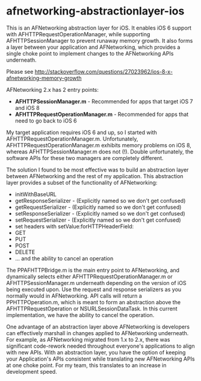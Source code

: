 afnetworking-abstractionlayer-ios
=================================

This is an AFNetworking abstraction layer for iOS.  It enables iOS 6 support with AFHTTPRequestOperationManager, while supporting AFHTTPSessionManager to prevent runaway memory growth. It also forms a layer between your application and AFNetworking, which provides a single choke point to implement changes to the AFNetworking APIs underneath.

Please see http://stackoverflow.com/questions/27023962/ios-8-x-afnetworking-memory-growth

AFNetworking 2.x has 2 entry points: 

 - **AFHTTPSessionManager.m** - Recommended for apps that target iOS 7 and iOS 8
 - **AFHTTPRequestOperationManager.m** - Recommended for apps that need to go back to iOS 6

My target application requires iOS 6 and up, so I started with AFHTTPRequestOperationManager.m.  Unfortunately, AFHTTPRequestOperationManager.m exhibits memory problems on iOS 8, whereas AFHTTPSessionManager.m does not (!).  Double unfortunately, the software APIs for these two managers are completely different.

The solution I found to be most effective was to build an abstraction layer between AFNetworking and the rest of my application. This abstraction layer provides a subset of the functionality of AFNetworking:

 - initWithBaseURL
 - getResponseSerializer - (Explicitly named so we don't get confused)
 - getRequestSerializer - (Explicitly named so we don't get confused)
 - setResponseSerializer - (Explicitly named so we don't get confused)
 - setRequestSerializer - (Explicitly named so we don't get confused)
 - set headers with setValue:forHTTPHeaderField:
 - GET
 - PUT
 - POST
 - DELETE
 - ... and the ability to cancel an operation

The PPAFHTTPBridge.m is the main entry point to AFNetworking, and dynamically selects either AFHTTPRequestOperationManager.m or AFHTTPSessionManager.m underneath depending on the version of iOS being executed upon.  Use the request and response serializers as you normally would in AFNetworking.  API calls will return a PPHTTPOperation.m, which is meant to form an abstraction above the AFHTTPRequestOperation or NSURLSessionDataTask.  In this current implementation, we have the ability to cancel the operation.

One advantage of an abstraction layer above AFNetworking is developers can effectively marshall in changes applied to AFNetworking underneath.  For example, as AFNetworking migrated from 1.x to 2.x, there was significant code-rework needed throughout everyone's applications to align with new APIs.  With an abstraction layer, you have the option of keeping your Application's APIs consistent while translating new AFNetworking APIs at one choke point.  For my team, this translates to an increase in development speed.
